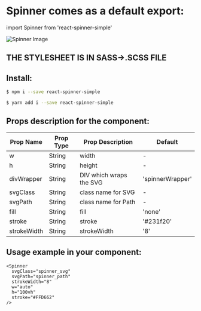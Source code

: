 # Spinner comes as a default export:

import Spinner from 'react-spinner-simple'

![Spinner Image](https://ibb.co/znxpKJF)

## THE STYLESHEET IS IN SASS->.SCSS FILE

## Install:

```bash
$ npm i --save react-spinner-simple
```

```bash
$ yarn add i --save react-spinner-simple
```

## Props description for the component:

| Prop Name   | Prop Type | Prop Description        | Default          |
| ----------- | --------- | ----------------------- | ---------------- |
| w           | String    | width                   | -                |
| h           | String    | height                  | -                |
| divWrapper  | String    | DIV which wraps the SVG | 'spinnerWrapper' |
| svgClass    | String    | class name for SVG      | -                |
| svgPath     | String    | class name for Path     | -                |
| fill        | String    | fill                    | 'none'           |
| stroke      | String    | stroke                  | '#231f20'        |
| strokeWidth | String    | strokeWidth             | '8'              |

## Usage example in your component:

```
<Spinner
  svgClass="spinner_svg"
  svgPath="spinner_path"
  strokeWidth="8"
  w="auto"
  h="100vh"
  stroke="#FFD662"
/>
```
